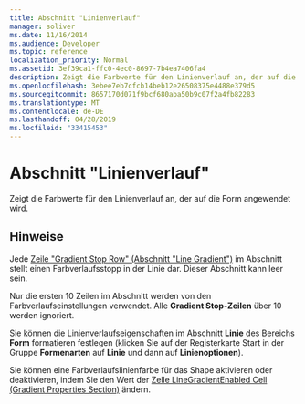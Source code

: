 ```yaml
---
title: Abschnitt "Linienverlauf"
manager: soliver
ms.date: 11/16/2014
ms.audience: Developer
ms.topic: reference
localization_priority: Normal
ms.assetid: 3ef39ca1-ffc0-4ec0-8697-7b4ea7406fa4
description: Zeigt die Farbwerte für den Linienverlauf an, der auf die Form angewendet wird.
ms.openlocfilehash: 3ebee7eb7cfcb14beb12e26508375e4488e379d5
ms.sourcegitcommit: 8657170d071f9bcf680aba50b9c07f2a4fb82283
ms.translationtype: MT
ms.contentlocale: de-DE
ms.lasthandoff: 04/28/2019
ms.locfileid: "33415453"
---
```

# <a name="line-gradient-section"></a>Abschnitt "Linienverlauf"

Zeigt die Farbwerte für den Linienverlauf an, der auf die Form angewendet wird. 
  
## <a name="remarks"></a>Hinweise

Jede [Zeile "Gradient Stop Row" (Abschnitt "Line Gradient")](gradient-stop-row-line-gradient-section.md) im Abschnitt stellt einen Farbverlaufsstopp in der Linie dar. Dieser Abschnitt kann leer sein. 
  
Nur die ersten 10 Zeilen im Abschnitt werden von den Farbverlaufseinstellungen verwendet. Alle **Gradient Stop-Zeilen** über 10 werden ignoriert. 
  
Sie können die Linienverlaufseigenschaften im Abschnitt **Linie** des  Bereichs **Form** formatieren festlegen (klicken Sie auf der Registerkarte Start in der Gruppe **Formenarten** auf **Linie** und dann auf **Linienoptionen**). 
  
Sie können eine Farbverlaufslinienfarbe für das Shape aktivieren oder deaktivieren, indem Sie den Wert der [Zelle LineGradientEnabled Cell (Gradient Properties Section)](linegradientenabled-cell-gradient-properties-section.md) ändern. 
  

